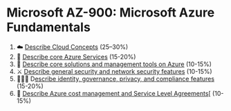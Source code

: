 # Microsoft AZ-900: Microsoft Azure Fundamentals

1. ☁️ [Describe Cloud Concepts](az-900-part1.md) (25–30%)
2. 🚒 [Describe core Azure Services](az-900-part2.md) (15-20%)
3. 🔨 [Describe core solutions and management tools on Azure](az-900-part3.md) (10-15%)
4. ⚔️ [Describe general security and network security features](az-900-part4.md) (10-15%)
5. 🧑‍🤝‍🧑 D[escribe identity, governance, privacy, and compliance features](az-900-part5.md) (15-20%)
6. 🤑 [Describe Azure cost management and Service Level Agreements](az-900-part5.md)[ (10-15%)
